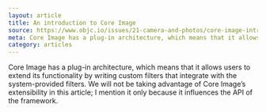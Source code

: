 ```yaml
---
layout: article
title: An introduction to Core Image
source: https://www.objc.io/issues/21-camera-and-photos/core-image-intro/
meta: Core Image has a plug-in architecture, which means that it allows users to extend its functionality
category: articles
---
```


Core Image has a plug-in architecture, which means that it allows users to extend its functionality by writing custom filters that integrate with the system-provided filters. We will not be taking advantage of Core Image’s extensibility in this article; I mention it only because it influences the API of the framework.
